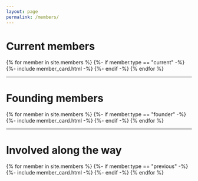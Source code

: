 ```yaml
---
layout: page
permalink: /members/
---
```


<div class="member-page">

  <h1 class="post-title">Current members</h1>
  <div class="member-container">
    {% for member in site.members %}
      {%- if member.type == "current" -%}
        {%- include member_card.html -%}
      {%- endif -%}
    {% endfor %}
  </div>
  
  <hr class="rounded">
  
  <h1 class="post-title">Founding members</h1>
  <div class="member-container">
    {% for member in site.members %}
      {%- if member.type == "founder" -%}
        {%- include member_card.html -%}
      {%- endif -%}
    {% endfor %}
  </div>
  
  <hr class="rounded">
  
  <h1 class="post-title">Involved along the way</h1>
  <div class="member-container">
    {% for member in site.members %}
      {%- if member.type == "previous" -%}
        {%- include member_card.html -%}
      {%- endif -%}
    {% endfor %}
  </div>

</div>